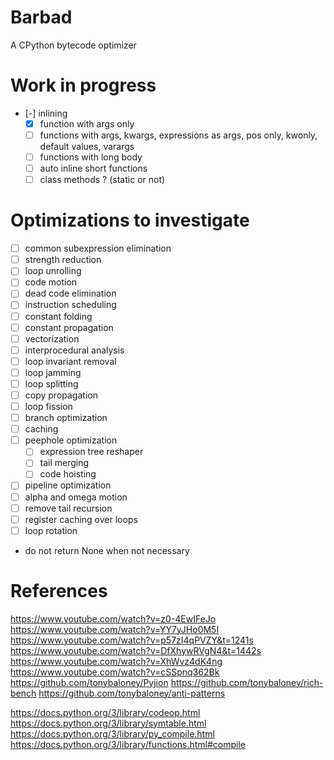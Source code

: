 # Barbad
A CPython bytecode optimizer

# Work in progress
- [-] inlining
    - [x] function with args only
    - [ ] functions with args, kwargs, expressions as args, pos only, kwonly, default values, varargs
    - [ ] functions with long body
    - [ ] auto inline short functions
    - [ ] class methods ? (static or not)

# Optimizations to investigate
- [ ] common subexpression elimination
- [ ] strength reduction
- [ ] loop unrolling
- [ ] code motion
- [ ] dead code elimination
- [ ] instruction scheduling
- [ ] constant folding
- [ ] constant propagation
- [ ] vectorization
- [ ] interprocedural analysis
- [ ] loop invariant removal
- [ ] loop jamming
- [ ] loop splitting
- [ ] copy propagation
- [ ] loop fission
- [ ] branch optimization
- [ ] caching
- [ ] peephole optimization
    - [ ] expression tree reshaper
    - [ ] tail merging
    - [ ] code hoisting
- [ ] pipeline optimization
- [ ] alpha and omega motion
- [ ] remove tail recursion
- [ ] register caching over loops
- [ ] loop rotation

- do not return None when not necessary

# References
https://www.youtube.com/watch?v=z0-4EwIFeJo
https://www.youtube.com/watch?v=YY7yJHo0M5I
https://www.youtube.com/watch?v=p57zI4qPVZY&t=1241s
https://www.youtube.com/watch?v=DfXhywRVgN4&t=1442s
https://www.youtube.com/watch?v=XhWvz4dK4ng
https://www.youtube.com/watch?v=cSSpnq362Bk
https://github.com/tonybaloney/Pyjion
https://github.com/tonybaloney/rich-bench
https://github.com/tonybaloney/anti-patterns

https://docs.python.org/3/library/codeop.html
https://docs.python.org/3/library/symtable.html
https://docs.python.org/3/library/py_compile.html
https://docs.python.org/3/library/functions.html#compile
